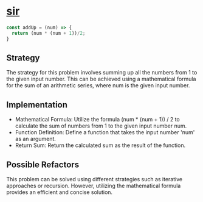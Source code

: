 # [sir](https://edabit.com/challenge/4gzDuDkompAqujpRi)

```js
const addUp = (num) => {
  return (num * (num + 1))/2;
}
```


## Strategy
The strategy for this problem involves summing up all the numbers from 1 to the given input number. This can be achieved using a mathematical formula for the sum of an arithmetic series, where num is the given input number.

## Implementation
- Mathematical Formula: Utilize the formula (num * (num + 1)) / 2 to calculate the sum of numbers from 1 to the given input number num.
- Function Definition: Define a function that takes the input number 'num' as an argument.
- Return Sum: Return the calculated sum as the result of the function.

## Possible Refactors
This problem can be solved using different strategies such as iterative approaches or recursion. However, utilizing the mathematical formula provides an efficient and concise solution.
